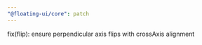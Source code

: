 ```yaml
---
"@floating-ui/core": patch
---
```


fix(flip): ensure perpendicular axis flips with crossAxis alignment
